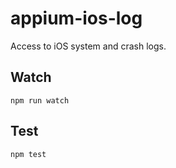 appium-ios-log
===================

Access to iOS system and crash logs.

## Watch

```
npm run watch
```

## Test

```
npm test
```
